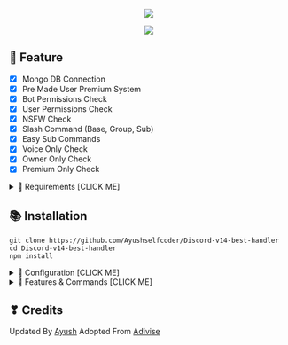 <p align="center">
<img src="https://capsule-render.vercel.app/api?type=waving&color=gradient&height=200&section=header&text=OG DEVCORDS&fontSize=80&fontAlignY=35&animation=twinkling&fontColor=gradient"/> </a> 
</p>

<p align="center"> 
  <a href="https://discord.gg/frXqPUrdFt" target="_blank"> <img src="https://discordapp.com/api/guilds/974995947379646534/widget.png?style=banner2"/> </a> 
</p>


## 📑 Feature
- [x] Mongo DB Connection
- [x] Pre Made User Premium System
- [x] Bot Permissions Check
- [x] User Permissions Check
- [x] NSFW Check
- [x] Slash Command (Base, Group, Sub)
- [x] Easy Sub Commands
- [x] Voice Only Check
- [x] Owner Only Check
- [x] Premium Only Check

<details><summary>📎 Requirements [CLICK ME]</summary>
<p>

## 📎 Requirements

- [x] Node.js v16+ **[Download](https://nodejs.org/en/download/)**
- [x] Discord Bot Token **[Guide](https://discordjs.guide/preparations/setting-up-a-bot-application.html#creating-your-bot)**
- [x] MongoDB **[Download](https://www.mongodb.com/try/download/community)** (Download & install = Finish!) [Toturial](https://youtu.be/BY5paXi4NF8)


</p>
</details>

## 📚 Installation

```
git clone https://github.com/Ayushselfcoder/Discord-v14-best-handler
cd Discord-v14-best-handler
npm install
```

<details><summary>📄 Configuration [CLICK ME]</summary>
<p>

## 📄 Configuration

Copy or Rename `.env.example` to `.env` and fill out the values:

```.env
# Bot
TOKEN=REPLACE_HERE
EMBED_COLOR=#000001

# Dev
OWNER_ID=REPLACE_HERE

# Database
MONGO_URI=

#Webhook Logs Link
error=
join=
leave=
```
After installation or finishes all you can use `npm run start` to run the bot

</p>
</details>

<details><summary>🔩 Features & Commands [CLICK ME]</summary>
<p>

## 🔩 Commands

> Note: The default prefix is '/'

💬 **Utility**
- Ping (/ping)
- Help (/help)


💎 **Premium Commands!**
- Generate (/premium generate [plan] [amount]) // (OWNER ONLY)
- Redeem (/redeem [code])
- Remove (/premium remove [mention]) // (OWNER ONLY)

</p>
</details>



## ❣ Credits
Updated By [Ayush](https://github.com/Ayushselfcoder)
Adopted From [Adivise](https://github.com/Adivise)
